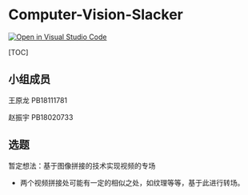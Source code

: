 # Computer-Vision-Slacker

[![Open in Visual Studio Code](https://classroom.github.com/assets/open-in-vscode-f059dc9a6f8d3a56e377f745f24479a46679e63a5d9fe6f495e02850cd0d8118.svg)](https://classroom.github.com/online_ide?assignment_repo_id=6410277&assignment_repo_type=AssignmentRepo)

[TOC]

## 小组成员

王原龙 PB18111781

赵振宇 PB18020733

## 选题

暂定想法：基于图像拼接的技术实现视频的专场

- 两个视频拼接处可能有一定的相似之处，如纹理等等，基于此进行转场。
